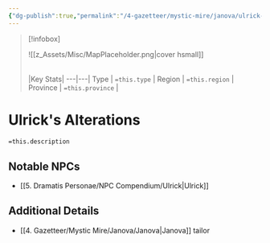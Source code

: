 ```yaml
---
{"dg-publish":true,"permalink":"/4-gazetteer/mystic-mire/janova/ulrick-s-alterations/"}
---
```



> [!infobox]
> 
> ![[z_Assets/Misc/MapPlaceholder.png\|cover hsmall]]
> ###### 
> |Key Stats|
> ---|---|
> Type | `=this.type` |
> Region | `=this.region` |
> Province | `=this.province` |

# Ulrick's Alterations

 `=this.description`

## Notable NPCs 
- [[5. Dramatis Personae/NPC Compendium/Ulrick\|Ulrick]]

## Additional Details
- [[4. Gazetteer/Mystic Mire/Janova/Janova\|Janova]] tailor 

